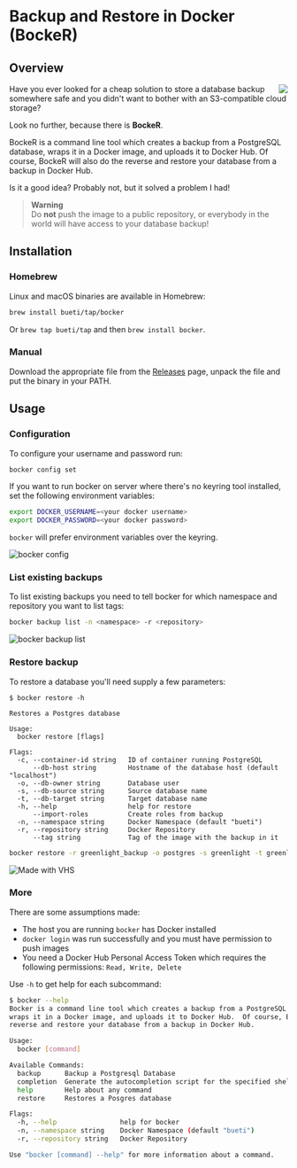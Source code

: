 # Backup and Restore in Docker (BockeR)

## Overview
<img align="right" src="https://github.com/bueti/bocker/assets/383917/98d90d7a-38fa-4df4-90c3-3b9bd345c9af">

Have you ever looked for a cheap solution to store a database backup somewhere safe and you didn't want to bother with an S3-compatible cloud storage?

Look no further, because there is **BockeR**.  

BockeR is a command line tool which creates a backup from a PostgreSQL database, wraps it in a Docker image, and uploads it to Docker Hub. Of course, BockeR will also do the reverse and restore your database from a backup in Docker Hub.


Is it a good idea? Probably not, but it solved a problem I had!


> **Warning**  
> Do **not** push the image to a public repository, or everybody in the world will have access to your database backup!

## Installation

### Homebrew

Linux and macOS binaries are available in Homebrew:

```sh
brew install bueti/tap/bocker
```

Or `brew tap bueti/tap` and then `brew install bocker`.

### Manual

Download the appropriate file from the [Releases](https://github.com/bueti/bocker/releases) page, unpack the file and put the binary in your PATH.

## Usage

### Configuration

To configure your username and password run:
```sh
bocker config set
```

If you want to run bocker on server where there's no keyring tool installed, set the following environment variables:

```sh
export DOCKER_USERNAME=<your docker username>
export DOCKER_PASSWORD=<your docker password>
```

`bocker` will prefer environment variables over the keyring.

![bocker config](https://vhs.charm.sh/vhs-6w65TVtSWeJqk5oGv5N9cp.gif)

### List existing backups

To list existing backups you need to tell bocker for which namespace and repository you want to list tags:

```sh
bocker backup list -n <namespace> -r <repository>
```

![bocker backup list](https://vhs.charm.sh/vhs-3LVSVJ42TqACEBIIGcRR4g.gif)

### Restore backup

To restore a database you'll need supply a few parameters:
```shell
$ bocker restore -h

Restores a Postgres database

Usage:
  bocker restore [flags]

Flags:
  -c, --container-id string   ID of container running PostgreSQL
      --db-host string        Hostname of the database host (default "localhost")
  -o, --db-owner string       Database user
  -s, --db-source string      Source database name
  -t, --db-target string      Target database name
  -h, --help                  help for restore
      --import-roles          Create roles from backup
  -n, --namespace string      Docker Namespace (default "bueti")
  -r, --repository string     Docker Repository
      --tag string            Tag of the image with the backup in it
```

```sh
bocker restore -r greenlight_backup -o postgres -s greenlight -t greenlight_test --tag 2023-02-14_21-11-43
```
![Made with VHS](https://vhs.charm.sh/vhs-3tyELWQdiy2wxPcDn1391H.gif)

### More
There are some assumptions made:

- The host you are running `bocker` has Docker installed
- `docker login` was run successfully and you must have permission to push images
- You need a Docker Hub Personal Access Token which requires the following permissions: `Read, Write, Delete`

Use `-h` to get help for each subcommand:

```sh
$ bocker --help
Bocker is a command line tool which creates a backup from a PostgreSQL database, 
wraps it in a Docker image, and uploads it to Docker Hub.  Of course, Bocker will also do the 
reverse and restore your database from a backup in Docker Hub.

Usage:
  bocker [command]

Available Commands:
  backup      Backup a Postgresql Database
  completion  Generate the autocompletion script for the specified shell
  help        Help about any command
  restore     Restores a Posgres database

Flags:
  -h, --help                help for bocker
  -n, --namespace string    Docker Namespace (default "bueti")
  -r, --repository string   Docker Repository

Use "bocker [command] --help" for more information about a command.
```

